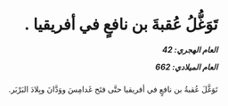 <h1 dir="rtl">تَوَغُّلُ عُقبةَ بن نافعٍ في أفريقيا .</h1>

<h5 dir="rtl">العام الهجري:  42

العام الميلادي: 662

</h5>

<p dir="rtl">تَوَغَّلَ عُقبةُ بن نافعٍ في أفريقيا حتَّى فتَح غَدامِسَ ووَدَّانَ وبِلادَ البَرْبَر.</p></br>
